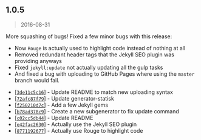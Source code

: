 ## 1.0.5
> 2016-08-31

More squashing of bugs! Fixed a few minor bugs with this release:

- Now `Rouge` is actually used to highlight code instead of nothing at all
- Removed redundant header tags that the Jekyll SEO plugin was providing anyways
- Fixed `jekyll:update` not actually updating all the gulp tasks
- And fixed a bug with uploading to GitHub Pages where using the `master` branch
  would fail.

* [[`3de11c5c16`](https://github.com/sondr3/generator-jekyllized/commit/3de11c5c16)] - Update README to match new uploading syntax
* [[`72afc87f79`](https://github.com/sondr3/generator-jekyllized/commit/72afc87f79)] - Update generator-statisk
* [[`f250210d7c`](https://github.com/sondr3/generator-jekyllized/commit/f250210d7c)] - Add a few Jekyll gems
* [[`b78ad378c9`](https://github.com/sondr3/generator-jekyllized/commit/b78ad378c9)] - Create a new subgenerator to fix update command
* [[`c02cc5db44`](https://github.com/sondr3/generator-jekyllized/commit/c02cc5db44)] - Update README
* [[`e42fac2630`](https://github.com/sondr3/generator-jekyllized/commit/e42fac2630)] - Actually use the Jekyll SEO plugin
* [[`8771192677`](https://github.com/sondr3/generator-jekyllized/commit/8771192677)] - Actually use Rouge to highlight code
